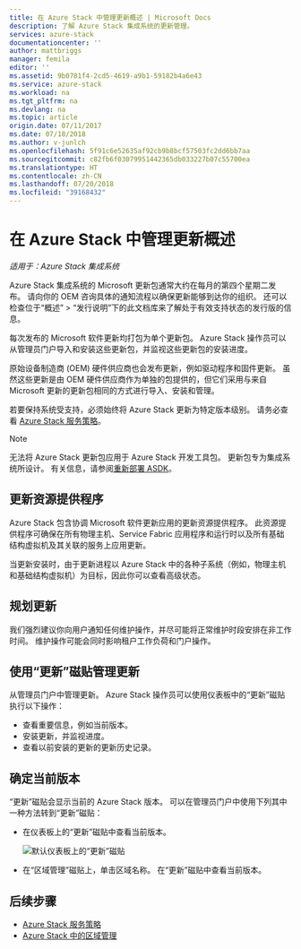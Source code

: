 ```yaml
---
title: 在 Azure Stack 中管理更新概述 | Microsoft Docs
description: 了解 Azure Stack 集成系统的更新管理。
services: azure-stack
documentationcenter: ''
author: mattbriggs
manager: femila
editor: ''
ms.assetid: 9b0781f4-2cd5-4619-a9b1-59182b4a6e43
ms.service: azure-stack
ms.workload: na
ms.tgt_pltfrm: na
ms.devlang: na
ms.topic: article
origin.date: 07/11/2017
ms.date: 07/18/2018
ms.author: v-junlch
ms.openlocfilehash: 5f91c6e52635af92cb9b8bcf57503fc2dd6bb7aa
ms.sourcegitcommit: c82fb6f03079951442365db033227b07c55700ea
ms.translationtype: HT
ms.contentlocale: zh-CN
ms.lasthandoff: 07/20/2018
ms.locfileid: "39168432"
---
```

# <a name="manage-updates-in-azure-stack-overview"></a>在 Azure Stack 中管理更新概述

*适用于：Azure Stack 集成系统*

Azure Stack 集成系统的 Microsoft 更新包通常大约在每月的第四个星期二发布。 请向你的 OEM 咨询具体的通知流程以确保更新能够到达你的组织。 还可以检查位于“概述” > “发行说明”下的此文档库来了解处于有效支持状态的发行版的信息。 

每次发布的 Microsoft 软件更新均打包为单个更新包。 Azure Stack 操作员可以从管理员门户导入和安装这些更新包，并监视这些更新包的安装进度。 

原始设备制造商 (OEM) 硬件供应商也会发布更新，例如驱动程序和固件更新。 虽然这些更新是由 OEM 硬件供应商作为单独的包提供的，但它们采用与来自 Microsoft 更新的更新包相同的方式进行导入、安装和管理。

若要保持系统受支持，必须始终将 Azure Stack 更新为特定版本级别。 请务必查看 [Azure Stack 服务策略](azure-stack-servicing-policy.md)。

> [!NOTE]
> 无法将 Azure Stack 更新包应用于 Azure Stack 开发工具包。 更新包专为集成系统所设计。 有关信息，请参阅[重新部署 ASDK](/azure-stack/asdk)。

## <a name="the-update-resource-provider"></a>更新资源提供程序

Azure Stack 包含协调 Microsoft 软件更新应用的更新资源提供程序。 此资源提供程序可确保在所有物理主机、Service Fabric 应用程序和运行时以及所有基础结构虚拟机及其关联的服务上应用更新。

当更新安装时，由于更新进程以 Azure Stack 中的各种子系统（例如，物理主机和基础结构虚拟机）为目标，因此你可以查看高级状态。

## <a name="plan-for-updates"></a>规划更新

我们强烈建议你向用户通知任何维护操作，并尽可能将正常维护时段安排在非工作时间。 维护操作可能会同时影响租户工作负荷和门户操作。

## <a name="using-the-update-tile-to-manage-updates"></a>使用“更新”磁贴管理更新
从管理员门户中管理更新。 Azure Stack 操作员可以使用仪表板中的“更新”磁贴执行以下操作：

- 查看重要信息，例如当前版本。
- 安装更新，并监视进度。
- 查看以前安装的更新的更新历史记录。
 
## <a name="determine-the-current-version"></a>确定当前版本

“更新”磁贴会显示当前的 Azure Stack 版本。 可以在管理员门户中使用下列其中一种方法转到“更新”磁贴：

- 在仪表板上的“更新”磁贴中查看当前版本。
 
   ![默认仪表板上的“更新”磁贴](./media/azure-stack-updates/image1.png)
 
- 在“区域管理”磁贴上，单击区域名称。 在“更新”磁贴中查看当前版本。

## <a name="next-steps"></a>后续步骤

- [Azure Stack 服务策略](azure-stack-servicing-policy.md) 
- [Azure Stack 中的区域管理](azure-stack-region-management.md)     



<!-- Update_Description: wording update -->